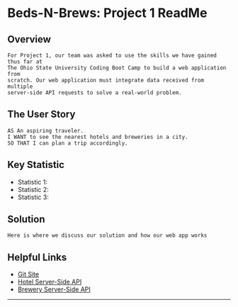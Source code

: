 # Beds-N-Brews: Project 1 ReadMe

## Overview

```
For Project 1, our team was asked to use the skills we have gained thus far at 
The Ohio State University Coding Boot Camp to build a web application from 
scratch. Our web application must integrate data received from multiple 
server-side API requests to solve a real-world problem.
```

## The User Story

```
AS An aspiring traveler.
I WANT to see the nearest hotels and breweries in a city.
SO THAT I can plan a trip accordingly.
```

## Key Statistic
* Statistic 1:
* Statistic 2:
* Statistic 3:

## Solution

```
Here is where we discuss our solution and how our web app works
```

## Helpful Links
* [Git Site](https://maniac-i.github.io/Beds-N-Brews/)
* [Hotel Server-Side API](https://git-scm.com/book/en/v2/Git-Branching-Branching-Workflows)
* [Brewery Server-Side API](https://rapidapi.com/apidojo/api/hotels4/endpoints)

- - -